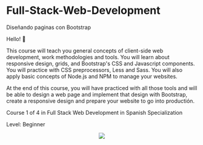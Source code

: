 # Full-Stack-Web-Development
Diseñando paginas con Bootstrap

Hello! 👋

This course will teach you general concepts of client-side web development, work methodologies and tools. You will learn about responsive design, grids, and Bootstrap's CSS and Javascript components. You will practice with CSS preprocessors, Less and Sass. You will also apply basic concepts of Node.js and NPM to manage your websites.

At the end of this course, you will have practiced with all those tools and will be able to design a web page and implement that design with Bootstrap, create a responsive design and prepare your website to go into productión.


Course 1 of 4 in Full Stack Web Development in Spanish Specialization

Level: Beginner

<p align="center">
<img src="https://user-images.githubusercontent.com/47467891/158295916-25cc6e40-9a40-4594-aeb9-2a684d1cd74c.png">
</p>
